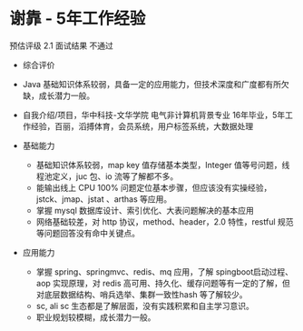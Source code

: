 
# 谢靠 - 5年工作经验

预估评级 2.1
面试结果 不通过

* 综合评价
* Java 基础知识体系较弱，具备一定的应用能力，但技术深度和广度都有所欠缺，成长潜力一般。

* 自我介绍/项目，华中科技-文华学院 电气非计算机背景专业 16年毕业，5年工作经验，百丽，滔搏体育，会员系统，用户标签系统，大数据处理

* 基础能力
  * 基础知识体系较弱，map key 值存储基本类型，Integer 值等号问题，线程池定义，juc 包、io 流等了解都不多。
  * 能输出线上 CPU 100% 问题定位基本步骤，但应该没有实操经验，jstck、jmap、jstat 、arthas 等应用。
  * 掌握 mysql 数据库设计、索引优化、大表问题解决的基本应用
  * 网络基础较差，对 http 协议，method、header，2.0 特性，restful 规范 等问题回答没有命中关键点。
* 应用能力
  * 掌握 spring、springmvc、redis、mq 应用，了解 spingboot启动过程、aop 实现原理，对 redis 高可用、持久化、缓存问题等有一定的了解，但对底层数据结构、哨兵选举、集群一致性hash 等了解较少。
  * sc, ali sc 生态都是了解层面，没有实践积累和自主学习意识。
  * 职业规划较模糊，成长潜力一般。









